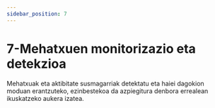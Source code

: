 ```yaml
---
sidebar_position: 7
---
```


# 7-Mehatxuen monitorizazio eta detekzioa

Mehatxuak eta aktibitate susmagarriak detektatu eta haiei dagokion moduan erantzuteko, ezinbestekoa da azpiegitura denbora errealean ikuskatzeko aukera izatea.